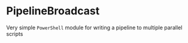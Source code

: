 # PipelineBroadcast

Very simple `PowerShell` module for writing a pipeline to multiple parallel scripts
